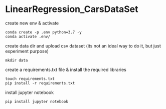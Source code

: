 # LinearRegression_CarsDataSet
create new env & activate
```
conda create -p .env python=3.7 -y
conda activate .env/
```
create data dir and upload csv dataset (its not an ideal way to do it, but just experiment purpose)
```
mkdir data
```
create a requirements.txt file & install the required libraries

```
touch requirements.txt 
pip install -r requirements.txt
```
install jupyter notebook

```
pip install jupyter notebook
```
